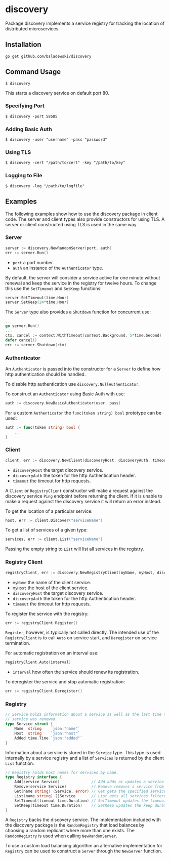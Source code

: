 # discovery

Package discovery implements a service registry for tracking the location of
distributed microservices.

## Installation

`go get github.com/bsladewski/discovery`

## Command Usage

`$ discovery`

This starts a discovery service on default port 80.

### Specifying Port

`$ discovery -port 58585`

### Adding Basic Auth

`$ discovery -user "username" -pass "password"`

### Using TLS

`$ discovery -cert "/path/to/cert" -key "/path/to/key"`

### Logging to File

`$ discovery -log "/path/to/logfile"`

## Examples

The following examples show how to use the discovery package in client code.
The server and client types also provide constructors for using TLS. A server
or client constructed using TLS is used in the same way.

### Server

```go
server := discovery.NewRandomServer(port, auth)
err := server.Run()
```

- `port` a port number.
- `auth` an instance of the `Authenticator` type.

By default, the server will consider a service active for one minute without
renewal and keep the service in the registry for twelve hours. To change this
use the `SetTimeout` and `SetKeep` functions:

```go
server.SetTimeout(time.Hour)
server.SetKeep(24*time.Hour)
```

The `Server` type also provides a `Shutdown` function for concurrent use:

```go
...
go server.Run()
...
ctx, cancel := context.WithTimeout(context.Background, 5*time.Second)
defer cancel()
err := server.Shutdown(ctx)
```

### Authenticator

An `Authenticator` is passed into the constructor for a `Server` to define how
http authentication should be handled.

To disable http authentication use `discovery.NullAuthenticator`.

To construct an `Authenticator` using Basic Auth with use:

```go
auth := discovery.NewBasicAuthenticator(user, pass)
```

For a custom `Authenticator` the `func(token string) bool` prototype can be used:

```go
auth := func(token string) bool {
    ...
}
```

### Client

```go
client, err := discovery.NewClient(discoveryHost, discoveryAuth, timeout)
```

- `discoveryHost` the target discovery service.
- `discoveryAuth` the token for the http Authentication header.
- `timeout` the timeout for http requests.

A `Client` or `RegistryClient` constructor will make a request against the
discovery service `Ping` endpoint before returning the client. If it is unable
to make a request against the discovery service it will return an error instead.

To get the location of a particular service:

```go
host, err := client.Discover("serviceName")
```

To get a list of services of a given type:

```go
services, err := client.List("serviceName")
```

Passing the empty string to `List` will list all services in the registry.

### Registry Client

```go
registryClient, err := discovery.NewRegistryClient(myName, myHost, discoveryHost, discoveryAuth, timeout)
```

- `myName` the name of the client service.
- `myHost` the host of the client service.
- `discoveryHost` the target discovery service.
- `discoveryAuth` the token for the http Authentication header.
- `timeout` the timeout for http requests.

To register the service with the registry:

```go
err := registryClient.Register()
```

`Register`, however, is typically not called directly. The intended use of the
`RegistryClient` is to call `Auto` on service start, and `Deregister` on service
termination.

For automatic registration on an interval use:

```go
registryClient.Auto(interval)
```

- `interval` how often the service should renew its registration.

To deregister the service and stop automatic registration:

```go
err := registryClient.Deregister()
```

### Registry

```go
// Service holds information about a service as well as the last time the
// service was renewed.
type Service struct {
	Name  string    `json:"name"`
	Host  string    `json:"host"`
	Added time.Time `json:"added"`
}
```

Information about a service is stored in the `Service` type. This type is used
internally by a service registry and a list of `Services` is returned by the
client `List` function.

```go
// Registry holds host names for services by name.
type Registry interface {
	Add(service Service)              // Add adds or updates a service to this registry.
	Remove(service Service)           // Remove removes a service from this registry.
	Get(name string) (Service, error) // Get gets the specified service.
	List(name string) []Service       // List gets all services filtered by name.
	SetTimeout(timeout time.Duration) // SetTimeout updates the timeout duration.
	SetKeep(timeout time.Duration)    // SetKeep updates the keep duration.
}
```

A `Registry` backs the discovery service. The implementation included with the
discovery package is the `RandomRegistry` that load balances by choosing a
random replicant where more than one exists. The `RandomRegistry` is used when
calling `NewRandomServer`.

To use a custom load balancing algorithm an alternative implementation for
`Registry` can be used to construct a `Server` through the `NewServer` function.